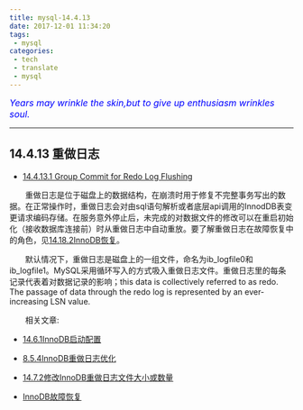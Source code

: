 ```yaml
---
title: mysql-14.4.13
date: 2017-12-01 11:34:20
tags:
 - mysql
categories:
 - tech
 - translate
 - mysql
---
```



<font color='blue' style="font-style:italic" size="3">Years may wrinkle the skin,but to give up enthusiasm wrinkles soul.</font>

------

## 14.4.13 重做日志

- [14.4.13.1 Group Commit for Redo Log Flushing]()

&emsp;&emsp;重做日志是位于磁盘上的数据结构，在崩溃时用于修复不完整事务写出的数据。在正常操作时，重做日志会对由sql语句解析或者底层api调用的InnodDB表变更请求编码存储。在服务意外停止后，未完成的对数据文件的修改可以在重启初始化（接收数据库连接前）时从重做日志中自动重放。要了解重做日志在故障恢复中的角色，见[14.18.2InnoDB恢复]()。

&emsp;&emsp;默认情况下，重做日志是磁盘上的一组文件，命名为ib_logfile0和 ib_logfile1。MySQL采用循环写入的方式吸入重做日志文件。重做日志里的每条记录代表着对数据记录的影响；this data is collectively referred to as redo. The passage of data through the redo log is represented by an ever-increasing LSN value.

&emsp;&emsp;相关文章:

- [14.6.1InnoDB启动配置]()

- [8.5.4InnoDB重做日志优化]()

- [14.7.2修改InnoDB重做日志文件大小或数量]()

- [InnoDB故障恢复]()

